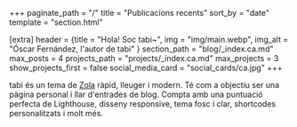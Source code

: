 +++
paginate_path = "/"
title = "Publicacions recents"
sort_by = "date"
template = "section.html"

[extra]
header = {title = "Hola! Soc tabi~", img = "img/main.webp", img_alt = "Óscar Fernández, l'autor de tabi" }
section_path = "blog/_index.ca.md"
max_posts = 4
projects_path = "projects/_index.ca.md"
max_projects = 3
show_projects_first = false
social_media_card = "social_cards/ca.jpg"
+++

tabi és un tema de [Zola](https://www.getzola.org) ràpid, lleuger i modern. Té com a objectiu ser una pàgina personal i llar d'entrades de blog. Compta amb una puntuació perfecta de Lighthouse, disseny responsive, tema fosc i clar, shortcodes personalitzats i molt més.
